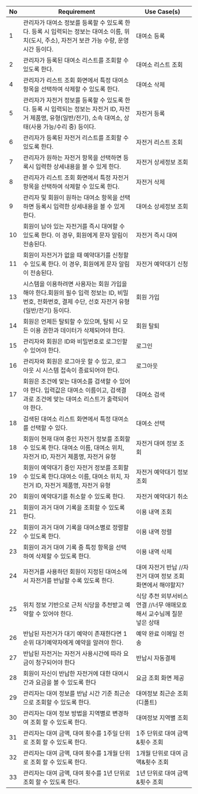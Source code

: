 | No  | Requirement                                                         | Use Case(s)                      |
|-----|---------------------------------------------------------------------|----------------------------------|
| 1   | 관리자가 대여소 정보를 등록할 수 있도록 한다. 등록 시 입력되는 정보는 대여소 이름, 위치(도시, 주소), 자전거 보관 가능 수량, 운영 시간 등이다.                        | 대여소 등록                      |
| 2   | 관리자가 등록된 대여소 리스트를 조회할 수 있도록 한다.                | 대여소 리스트 조회               |
| 4   | 관리자가 리스트 조회 화면에서 특정 대여소 항목을 선택하여 삭제할 수 있도록 한다.     | 대여소 삭제                      |
| 5   | 관리자가 자전거 정보를 등록할 수 있도록 한다. 등록 시 입력되는 정보는 자전거 ID, 자전거 제품명, 유형(일반/전기), 소속 대여소, 상태(사용 가능/수리 중) 등이다.                        | 자전거 등록                      |
| 6   | 관리자가 등록된 자전거 리스트를 조회할 수 있도록 한다.                | 자전거 리스트 조회               |
| 7   | 관리자가 원하는 자전거 항목을 선택하면 등록시 입력한 상세내용을 볼 수 있게 한다. | 자전거 상세정보 조회             |
| 8   | 관리자가 리스트 조회 화면에서 특정 자전거 항목을 선택하여 삭제할 수 있도록 한다.     | 자전거 삭제                      |
| 9   | 관리자 및 회원이 원하는 대여소 항목을 선택하면 등록시 입력한 상세내용을 볼 수 있게 한다.                    | 대여소 상세정보 조회             |
| 10   | 회원이 남아 있는 자전거를 즉시 대여할 수 있도록 한다. 이 경우, 회원에게 문자 알림이 전송된다.                 | 자전거 즉시 대여                 |
| 11   | 회원이 자전거가 없을 때 예약대기를 신청할 수 있도록 한다. 이 경우, 회원에게 문자 알림이 전송된다.             | 자전거 예약대기 신청             |
| 13   | 시스템을 이용하려면 사용자는 회원 가입을 해야 한다.회원의 필수 입력 정보는 ID, 비밀번호, 전화번호, 결제 수단, 선호 자전거 유형(일반/전기) 등이다. | 회원 가입 |
| 14  | 회원은 언제든 탈퇴할 수 있으며, 탈퇴 시 모든 이용 권한과 데이터가 삭제되어야 한다. | 회원 탈퇴 |
| 15  | 관리자와 회원은 ID와 비밀번호로 로그인할 수 있어야 한다.          | 로그인 |
| 16  | 관리자와 회원은 로그아웃 할 수 있고, 로그아웃 시 시스템 접속이 종료되어야 한다.    | 로그아웃 |
|  17 | 회원은 조건에 맞는 대여소를 검색할 수 있어야 한다. 입력값은 대여소 이름이고, 검색결과로 조건에 맞는 대여소 리스트가 출력되어야 한다. | 대여소 검색 |
|18 | 검색된 대여소 리스트 화면에서 특정 대여소를 선택할 수 있다. |대여소 선택|
| 18  | 회원이 현재 대여 중인 자전거 정보를 조회할 수 있도록 한다. 대여소 이름, 대여소 위치, 자전거 ID, 자전거 제품명, 자전거 유형       | 자전거 대여 정보 조회            |
| 19  | 회원이 예약대기 중인 자전거 정보를 조회할 수 있도록 한다.대여소 이름, 대여소 위치, 자전거 ID, 자전거 제품명, 자전거 유형       | 자전거 예약대기 정보 조회        |
| 20  | 회원이 예약대기를 취소할 수 있도록 한다.                           | 자전거 예약대기 취소             |
| 21  | 회원이 과거 대여 기록을 조회할 수 있도록 한다.                      | 이용 내역 조회                   |
| 22  | 회원이 과거 대여 기록을 대여소별로 정렬할 수 있도록 한다.             | 이용 내역 정렬               |
| 23  | 회원이 과거 대여 기록 중 특정 항목을 선택하여 삭제할 수 있도록 한다.  | 이용 내역 삭제                   |
| 24  | 자전거를 사용하던 회원이 지정된 대여소에서 자전거를 반납할 수록 있도록 한다.    | 대여 자전거 반납   //자전거 대여 정보 조회 화면에서 해야할지? | 
| 25  | 위치 정보 기반으로 근처 식당을 추천받고 예약할 수 있어야 한다. | 식당 추천 외부서비스 연결 //너무 애매모호해서 교수님께 질문 넣은 상태 |
| 26  | 반납된 자전거가 대기 예약이 존재한다면 1순위 대기예약자에게 예약을 알려야 한다.  | 예약 완료 이메일 전송 |
| 27  | 반납된 자전거는 자전거 사용시간에 따라 요금이 청구되어야 한다 | 반납시 자동결제 |
| 28  | 회원이 자신이 반납한 자전거에 대한 대여시간과 요금을 볼 수 있도록 한다 | 요금 조회 화면 제공 |
| 29  | 관리자는 대여 정보를 반납 시간 기준 최근순으로 조회할 수 있도록 한다. | 대여정보 최근순 조회(디폴트)  |
| 30  | 관리자는 대여 정보 방법을 지역별로 변경하여 조회 할 수 있도록 한다.  | 대여정보 지역별 조회 |
| 31  | 관리자는 대여 금액, 대여 횟수를 1주일 단위로 조회 할 수 있도록 한다.  | 1주 단위로 대여 금액&횟수 조회 |
| 32  | 관리자는 대여 금액, 대여 횟수를 1개월 단위로 조회 할 수 있도록 한다.  | 1개월 단위로 대여 금액&횟수 조회 |
| 33  | 관리자는 대여 금액, 대여 횟수를 1년 단위로 조회 할 수 있도록 한다.  | 1년 단위로 대여 금액&횟수 조회 |
